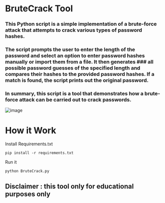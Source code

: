 # BruteCrack Tool
### This Python script is a simple implementation of a brute-force attack that attempts to crack various types of password hashes.
### The script prompts the user to enter the length of the password and select an option to enter password hashes manually or import them from a file. It then generates ### all possible password guesses of the specified length and compares their hashes to the provided password hashes. If a match is found, the script prints out the original password.
### In summary, this script is a tool that demonstrates how a brute-force attack can be carried out to crack passwords.


![image](https://user-images.githubusercontent.com/31727214/228072864-72da9d24-d416-49b1-bd23-dfd604b24936.png)



# How it Work

Install Requirements.txt
```
pip install -r requirements.txt
```

Run it 
```
python BruteCrack.py
```

## Disclaimer : this tool only for educational purposes only
